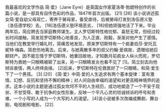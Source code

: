   我最喜欢的文学作品
简·爱》（Jane Eyre）是英国女作家夏洛蒂·勃朗特创作的长篇小说，是一部具有自传色彩的作品，1847年首次出版。 [21] [26]
该小说讲述孤女简·爱自幼父母双亡，寄养于舅母家，备受虐待，后被舅母打发到洛伍德义塾（洛伍德学校）去。 [18]洛伍德义塾环境恶劣， [18]但她顽强地活了下来。毕业两年后，简应聘去当家庭教师谋生。主人罗切斯特性格忧郁、喜怒无常，但经过较长时间接触，简发现罗切斯特心地善良，为人正直、刚毅，渐渐对他产生了感情。当他们在教堂举行婚礼时，简痛苦地发现，原来罗切斯特有一个疯妻伯莎·安托瓦妮特·梅森。简悲伤地离去。后来，与她离散多年的叔父约翰·爱病故，遗赠给她巨额财产。因不能忘情于罗切斯特，她重回故地，才知数月前疯女人纵火而死，罗切斯特为救她一只眼睛被砸了出来，另一只眼睛发炎也看不见了 [1]。简立刻去向他倾诉衷情，两人终缔良缘。 [2]后来，罗切斯特在伦敦医好了一只眼睛，和简·爱生下了一个男孩。 [3] [20]
《简·爱》中简·爱的人生追求有两个基本旋律：富有激情、幻想、反抗和坚持不懈的精神；对人间自由幸福的渴望和对更高精神境界的追求。这本小说的主题是通过孤女坎坷不平的人生经历，成功地塑造了一个不安于现状、不甘受辱、敢于抗争的女性形象，反映一个平凡心灵的坦诚倾诉的呼号和责难，一个小写的人成为一个大写的人的渴望。 [4]该小说被多次改编成舞剧、舞台剧、电视剧和电影。 [22]
